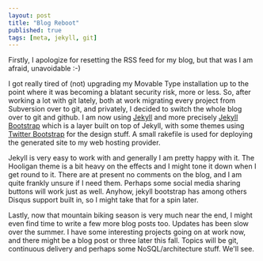 ```yaml
---
layout: post
title: "Blog Reboot"
published: true
tags: [meta, jekyll, git]
---
```


Firstly, I apologize for resetting the RSS feed for my blog, but that was I am afraid, unavoidable :-)

I got really tired of (not) upgrading my Movable Type installation up to the point where it was becoming a blatant security risk, more or less. So, after working a lot with git lately, both at work migrating every project from Subversion over to git, and privately, I decided to switch the whole blog over to git and github. I am now using [Jekyll](http://jekyllrb.com/) and more precisely [Jekyll Bootstrap](http://jekyllbootstrap.com/) which is a layer built on top of Jekyll, with some themes using [Twitter Bootstrap](http://twitter.github.com/bootstrap/) for the design stuff. A small rakefile is used for deploying the generated site to my web hosting provider.

Jekyll is very easy to work with and generally I am pretty happy with it. The Hooligan theme is a bit heavy on the effects and I might tone it down when I get round to it. There are at present no comments on the blog, and I am quite frankly unsure if I need them. Perhaps some social media sharing buttons will work just as well. Anyhow, jekyll bootstrap has among others Disqus support built in, so I might take that for a spin later.

Lastly, now that mountain biking season is very much near the end, I might even find time to write a few more blog posts too. Updates has been slow over the summer. I have some interesting projects going on at work now, and there might be a blog post or three later this fall. Topics will be git, continuous delivery and perhaps some NoSQL/architecture stuff. We'll see.
